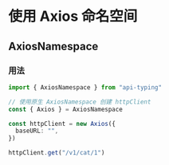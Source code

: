 # 使用 Axios 命名空间

## AxiosNamespace

### 用法

```typescript
import { AxiosNamespace } from "api-typing"

// 使用原生 AxiosNamespace 创建 httpClient
const { Axios } = AxiosNamespace

const httpClient = new Axios({
  baseURL: "",
})

httpClient.get("/v1/cat/1")
```
